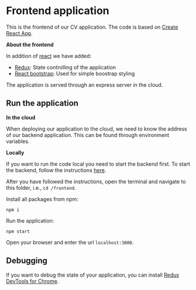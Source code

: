 # Frontend application

This is the frontend of our CV application. The code is based on [Create React App](https://github.com/facebookincubator/create-react-app). 

**About the frontend**
 
In addition of [react](https://facebook.github.io/react/) we have added: 
 - [Redux](http://redux.js.org/): State controlling of the application 
 - [React bootstrap](https://react-bootstrap.github.io/components.html#page-layout): Used for simple boostrap styling
 
The application is served through an express server in the cloud. 

## Run the application 

**In the cloud**

When deploying our application to the cloud, we need to know the address of our backend application. 
This can be found through environment variables. 


**Locally** 

If you want to run the code local you need to start the backend first. 
To start the backend, follow the instructions [here](./../backend/README.md). 

After you have followed the instructions, open the terminal and navigate to this folder, i.e., `cd /frontend`.

Install all packages from npm: 

```
npm i 
```

Run the application: 

```
npm start
```
Open your browser and enter the url `localhost:3000`.

## Debugging

If you want to debug the state of your application, you can install [Redux DevTools for Chrome](https://chrome.google.com/webstore/detail/redux-devtools/lmhkpmbekcpmknklioeibfkpmmfibljd?hl=en).

